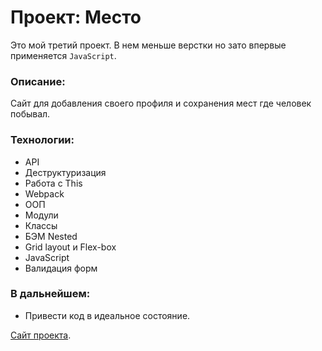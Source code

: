 # Проект: Место

Это мой третий проект. В нем меньше верстки но зато впервые применяется `JavaScript`.

### Описание:
Сайт для добавления своего профиля и сохранения мест где человек побывал. 

### Технологии:
* API
* Деструктуризация
* Работа с This
* Webpack
* ООП
* Модули
* Классы
* БЭМ Nested
* Grid layout и Flex-box
* JavaScript
* Валидация форм

### В дальнейшем: 
* Привести код в идеальное состояние.

[Сайт проекта](https://markovviktor.github.io/mesto/).
